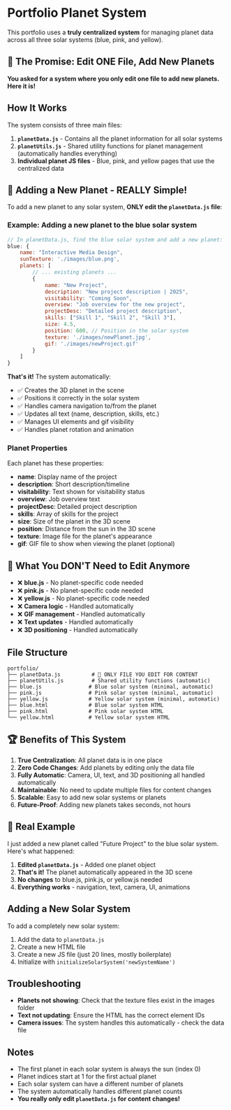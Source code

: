 # Portfolio Planet System

This portfolio uses a **truly centralized system** for managing planet data across all three solar systems (blue, pink, and yellow).

## 🎯 **The Promise: Edit ONE File, Add New Planets**

**You asked for a system where you only edit one file to add new planets. Here it is!**

## How It Works

The system consists of three main files:

1. **`planetData.js`** - Contains all the planet information for all solar systems
2. **`planetUtils.js`** - Shared utility functions for planet management (automatically handles everything)
3. **Individual planet JS files** - Blue, pink, and yellow pages that use the centralized data

## 🚀 **Adding a New Planet - REALLY Simple!**

To add a new planet to any solar system, **ONLY edit the `planetData.js` file**:

### Example: Adding a new planet to the blue solar system

```javascript
// In planetData.js, find the blue solar system and add a new planet:
blue: {
    name: "Interactive Media Design",
    sunTexture: './images/blue.png',
    planets: [
        // ... existing planets ...
        {
            name: "New Project",
            description: "New project description | 2025",
            visitability: "Coming Soon",
            overview: "Job overview for the new project",
            projectDesc: "Detailed project description",
            skills: ["Skill 1", "Skill 2", "Skill 3"],
            size: 4.5,
            position: 600, // Position in the solar system
            texture: './images/newPlanet.jpg',
            gif: './images/newProject.gif'
        }
    ]
}
```

**That's it!** The system automatically:
- ✅ Creates the 3D planet in the scene
- ✅ Positions it correctly in the solar system
- ✅ Handles camera navigation to/from the planet
- ✅ Updates all text (name, description, skills, etc.)
- ✅ Manages UI elements and gif visibility
- ✅ Handles planet rotation and animation

### Planet Properties

Each planet has these properties:

- **name**: Display name of the project
- **description**: Short description/timeline
- **visitability**: Text shown for visitability status
- **overview**: Job overview text
- **projectDesc**: Detailed project description
- **skills**: Array of skills for the project
- **size**: Size of the planet in the 3D scene
- **position**: Distance from the sun in the 3D scene
- **texture**: Image file for the planet's appearance
- **gif**: GIF file to show when viewing the planet (optional)

## 🎉 **What You DON'T Need to Edit Anymore**

- ❌ **blue.js** - No planet-specific code needed
- ❌ **pink.js** - No planet-specific code needed  
- ❌ **yellow.js** - No planet-specific code needed
- ❌ **Camera logic** - Handled automatically
- ❌ **GIF management** - Handled automatically
- ❌ **Text updates** - Handled automatically
- ❌ **3D positioning** - Handled automatically

## File Structure

```
portfolio/
├── planetData.js          # 🎯 ONLY FILE YOU EDIT FOR CONTENT
├── planetUtils.js         # Shared utility functions (automatic)
├── blue.js               # Blue solar system (minimal, automatic)
├── pink.js               # Pink solar system (minimal, automatic)
├── yellow.js             # Yellow solar system (minimal, automatic)
├── blue.html             # Blue solar system HTML
├── pink.html             # Pink solar system HTML
└── yellow.html           # Yellow solar system HTML
```

## 🏆 **Benefits of This System**

1. **True Centralization**: All planet data is in one place
2. **Zero Code Changes**: Add planets by editing only the data file
3. **Fully Automatic**: Camera, UI, text, and 3D positioning all handled automatically
4. **Maintainable**: No need to update multiple files for content changes
5. **Scalable**: Easy to add new solar systems or planets
6. **Future-Proof**: Adding new planets takes seconds, not hours

## 🌟 **Real Example**

I just added a new planet called "Future Project" to the blue solar system. Here's what happened:

1. **Edited `planetData.js`** - Added one planet object
2. **That's it!** The planet automatically appeared in the 3D scene
3. **No changes** to blue.js, pink.js, or yellow.js needed
4. **Everything works** - navigation, text, camera, UI, animations

## Adding a New Solar System

To add a completely new solar system:

1. Add the data to `planetData.js`
2. Create a new HTML file
3. Create a new JS file (just 20 lines, mostly boilerplate)
4. Initialize with `initializeSolarSystem('newSystemName')`

## Troubleshooting

- **Planets not showing**: Check that the texture files exist in the images folder
- **Text not updating**: Ensure the HTML has the correct element IDs
- **Camera issues**: The system handles this automatically - check the data file

## Notes

- The first planet in each solar system is always the sun (index 0)
- Planet indices start at 1 for the first actual planet
- Each solar system can have a different number of planets
- The system automatically handles different planet counts
- **You really only edit `planetData.js` for content changes!**

